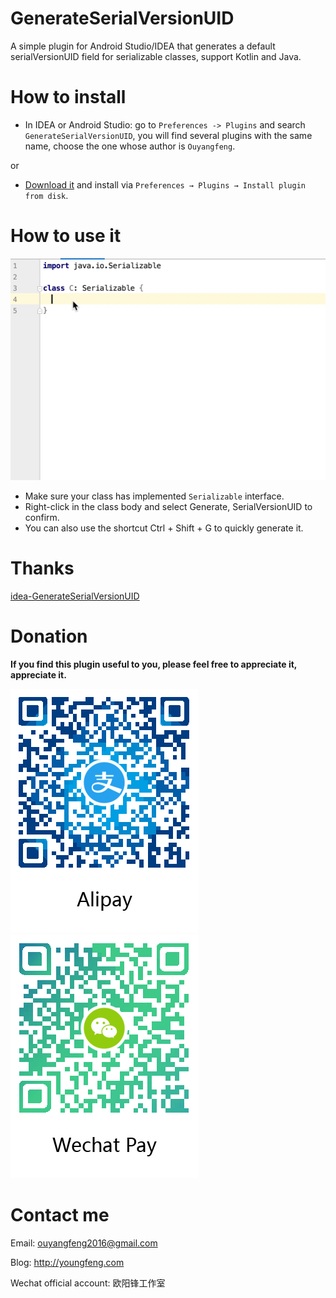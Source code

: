 GenerateSerialVersionUID
==
A simple plugin for Android Studio/IDEA that generates a default serialVersionUID field for serializable classes, support Kotlin and Java.

# How to install
* In IDEA or Android Studio: go to `Preferences -> Plugins` and search  `GenerateSerialVersionUID`, you will find several plugins with the same name, choose the one whose author is `Ouyangfeng`.

or 

* [Download it](https://plugins.jetbrains.com/plugin/13497-generateserialversionuid/) and install via `Preferences → Plugins → Install plugin from disk`.

# How to use it
![](https://raw.githubusercontent.com/yuanhoujun/intellij-generate-serial-version-uid-plugin/master/images/howToUse.gif)

* Make sure your class has implemented `Serializable` interface.
* Right-click in the class body and select Generate, SerialVersionUID to confirm.
* You can also use the shortcut Ctrl + Shift + G to quickly generate it.

# Thanks
[idea-GenerateSerialVersionUID](https://github.com/jbellassai/idea-GenerateSerialVersionUID)

# Donation
**If you find this plugin useful to you, please feel free to appreciate it, appreciate it.**

![](https://github.com/yuanhoujun/intellij-generate-serial-version-uid-plugin/blob/master/images/alipay.png?raw=true)
![](https://github.com/yuanhoujun/intellij-generate-serial-version-uid-plugin/blob/master/images/wechatpay.png?raw=true)

# Contact me
Email: ouyangfeng2016@gmail.com

Blog: http://youngfeng.com

Wechat official account: 欧阳锋工作室

